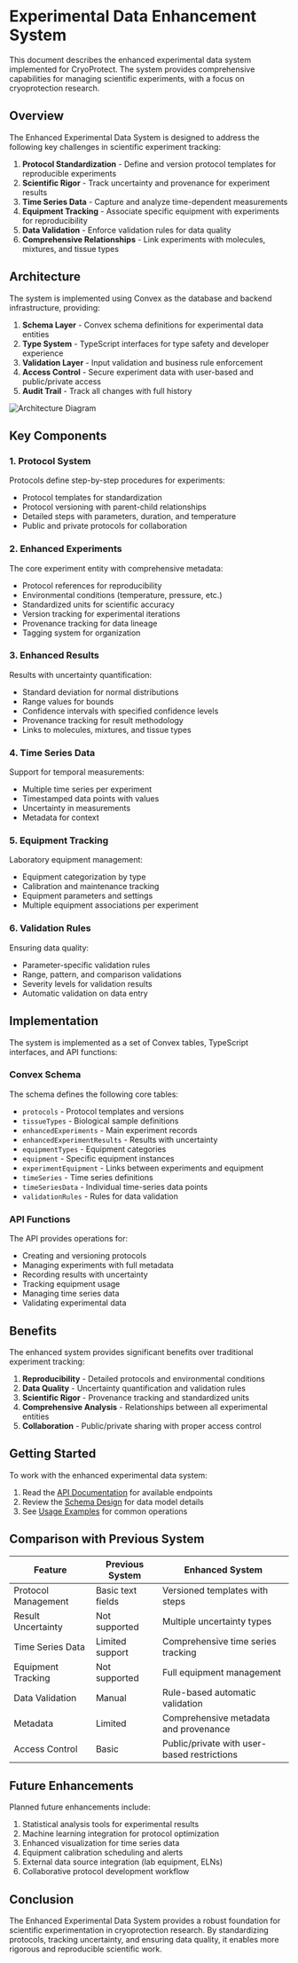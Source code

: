 # Experimental Data Enhancement System

This document describes the enhanced experimental data system implemented for CryoProtect. The system provides comprehensive capabilities for managing scientific experiments, with a focus on cryoprotection research.

## Overview

The Enhanced Experimental Data System is designed to address the following key challenges in scientific experiment tracking:

1. **Protocol Standardization** - Define and version protocol templates for reproducible experiments
2. **Scientific Rigor** - Track uncertainty and provenance for experiment results
3. **Time Series Data** - Capture and analyze time-dependent measurements
4. **Equipment Tracking** - Associate specific equipment with experiments for reproducibility
5. **Data Validation** - Enforce validation rules for data quality
6. **Comprehensive Relationships** - Link experiments with molecules, mixtures, and tissue types

## Architecture

The system is implemented using Convex as the database and backend infrastructure, providing:

1. **Schema Layer** - Convex schema definitions for experimental data entities
2. **Type System** - TypeScript interfaces for type safety and developer experience
3. **Validation Layer** - Input validation and business rule enforcement
4. **Access Control** - Secure experiment data with user-based and public/private access
5. **Audit Trail** - Track all changes with full history

![Architecture Diagram](https://via.placeholder.com/800x400?text=Enhanced+Experiment+System+Architecture)

## Key Components

### 1. Protocol System

Protocols define step-by-step procedures for experiments:

- Protocol templates for standardization
- Protocol versioning with parent-child relationships
- Detailed steps with parameters, duration, and temperature
- Public and private protocols for collaboration

### 2. Enhanced Experiments

The core experiment entity with comprehensive metadata:

- Protocol references for reproducibility
- Environmental conditions (temperature, pressure, etc.)
- Standardized units for scientific accuracy
- Version tracking for experimental iterations
- Provenance tracking for data lineage
- Tagging system for organization

### 3. Enhanced Results

Results with uncertainty quantification:

- Standard deviation for normal distributions
- Range values for bounds
- Confidence intervals with specified confidence levels
- Provenance tracking for result methodology
- Links to molecules, mixtures, and tissue types

### 4. Time Series Data

Support for temporal measurements:

- Multiple time series per experiment
- Timestamped data points with values
- Uncertainty in measurements
- Metadata for context

### 5. Equipment Tracking

Laboratory equipment management:

- Equipment categorization by type
- Calibration and maintenance tracking
- Equipment parameters and settings
- Multiple equipment associations per experiment

### 6. Validation Rules

Ensuring data quality:

- Parameter-specific validation rules
- Range, pattern, and comparison validations
- Severity levels for validation results
- Automatic validation on data entry

## Implementation

The system is implemented as a set of Convex tables, TypeScript interfaces, and API functions:

### Convex Schema

The schema defines the following core tables:

- `protocols` - Protocol templates and versions
- `tissueTypes` - Biological sample definitions
- `enhancedExperiments` - Main experiment records
- `enhancedExperimentResults` - Results with uncertainty
- `equipmentTypes` - Equipment categories
- `equipment` - Specific equipment instances
- `experimentEquipment` - Links between experiments and equipment
- `timeSeries` - Time series definitions
- `timeSeriesData` - Individual time-series data points
- `validationRules` - Rules for data validation

### API Functions

The API provides operations for:

- Creating and versioning protocols
- Managing experiments with full metadata
- Recording results with uncertainty
- Tracking equipment usage
- Managing time series data
- Validating experimental data

## Benefits

The enhanced system provides significant benefits over traditional experiment tracking:

1. **Reproducibility** - Detailed protocols and environmental conditions
2. **Data Quality** - Uncertainty quantification and validation rules
3. **Scientific Rigor** - Provenance tracking and standardized units
4. **Comprehensive Analysis** - Relationships between all experimental entities
5. **Collaboration** - Public/private sharing with proper access control

## Getting Started

To work with the enhanced experimental data system:

1. Read the [API Documentation](docs/experiments/api.md) for available endpoints
2. Review the [Schema Design](docs/experiments/schema_design.md) for data model details
3. See [Usage Examples](docs/experiments/README.md) for common operations

## Comparison with Previous System

| Feature | Previous System | Enhanced System |
|---------|----------------|-----------------|
| Protocol Management | Basic text fields | Versioned templates with steps |
| Result Uncertainty | Not supported | Multiple uncertainty types |
| Time Series Data | Limited support | Comprehensive time series tracking |
| Equipment Tracking | Not supported | Full equipment management |
| Data Validation | Manual | Rule-based automatic validation |
| Metadata | Limited | Comprehensive metadata and provenance |
| Access Control | Basic | Public/private with user-based restrictions |

## Future Enhancements

Planned future enhancements include:

1. Statistical analysis tools for experimental results
2. Machine learning integration for protocol optimization
3. Enhanced visualization for time series data
4. Equipment calibration scheduling and alerts
5. External data source integration (lab equipment, ELNs)
6. Collaborative protocol development workflow

## Conclusion

The Enhanced Experimental Data System provides a robust foundation for scientific experimentation in cryoprotection research. By standardizing protocols, tracking uncertainty, and ensuring data quality, it enables more rigorous and reproducible scientific work.